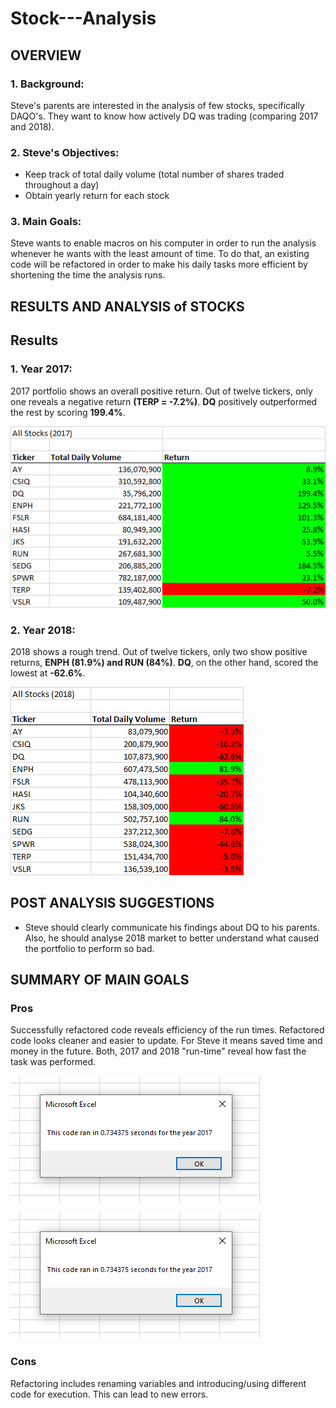 # Stock---Analysis
## OVERVIEW
### 1. Background: 
Steve's parents are interested in the analysis of few stocks, specifically DAQO's. They want to know how actively DQ was trading (comparing 2017 and 2018).    
  
### 2. Steve's Objectives:
- Keep track of total daily volume (total number of shares traded throughout a day)
- Obtain yearly return for each stock
 
### 3. Main Goals:
Steve wants to enable macros on his computer in order to run the analysis whenever he wants with the least amount of time.  To do that, an existing code will be refactored in order to make his daily tasks more efficient by shortening the time the analysis runs.

## RESULTS AND ANALYSIS of STOCKS
## Results
### 1. Year 2017:
2017 portfolio shows an overall positive return. Out of twelve tickers, only one reveals a negative return **(TERP = -7.2%)**.  **DQ** positively outperformed the rest by scoring **199.4%**.

![](VBA_Challenge_AllStocks2017.png)

### 2. Year 2018:
2018 shows a rough trend. Out of twelve tickers, only two show positive returns, **ENPH (81.9%) and RUN (84%)**.  **DQ**, on the other hand, scored the lowest at **-62.6%**.

![](VBA_Challenge_All%20Stocks2018.png)

## POST ANALYSIS SUGGESTIONS
- Steve should clearly communicate his findings about DQ to his parents.  Also, he should analyse 2018 market to better understand what caused the portfolio to perform so bad.

## SUMMARY OF MAIN GOALS
### Pros
Successfully refactored code reveals efficiency of the run times.  Refactored code looks cleaner and easier to update.  For Steve it means saved time and money in the future.  Both, 2017 and 2018 "run-time" reveal how fast the task was performed.

![](VBA_Challenge_2017.png)

![](VBA_Challenge_2017.png)

### Cons
Refactoring includes renaming variables and introducing/using different code for execution.  This can lead to new errors.

 
